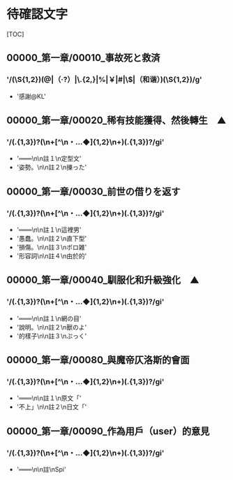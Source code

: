 # 待確認文字

[TOC]

## 00000_第一章/00010_事故死と救済

### '/(\\S{1,2})(@|（·?）|\\.{2,}|%|￥|#|\\$|（和谐）)(\\S{1,2})/g'

- '感謝@KL'


## 00000_第一章/00020_稀有技能獲得、然後轉生　▲

### '/(.{1,3})?(\n+[^\n・…◆]{1,2}\n+)(.{1,3})?/gi'

- '═══\n\n註１\n定型文'
- '姿勢。\n\n註２\n擽った'


## 00000_第一章/00030_前世の借りを返す

### '/(.{1,3})?(\n+[^\n・…◆]{1,2}\n+)(.{1,3})?/gi'

- '═══\n\n註１\n這裡男'
- '愚蠢。\n\n註２\n直下型'
- '損傷。\n\n註３\nボロ雑'
- '形容詞\n\n註４\n由於的'


## 00000_第一章/00040_馴服化和升級強化　▲

### '/(.{1,3})?(\n+[^\n・…◆]{1,2}\n+)(.{1,3})?/gi'

- '═══\n\n註１\n網の目'
- '說明。\n\n註２\n獸のよ'
- '的樣子\n\n註３\nぷっく'


## 00000_第一章/00080_與魔帝仄洛斯的會面

### '/(.{1,3})?(\n+[^\n・…◆]{1,2}\n+)(.{1,3})?/gi'

- '═══\n\n註１\n原文「'
- '不上」\n\n註２\n日文「'


## 00000_第一章/00090_作為用戶（user）的意見

### '/(.{1,3})?(\n+[^\n・…◆]{1,2}\n+)(.{1,3})?/gi'

- '═══\n\n註\nSpi'
